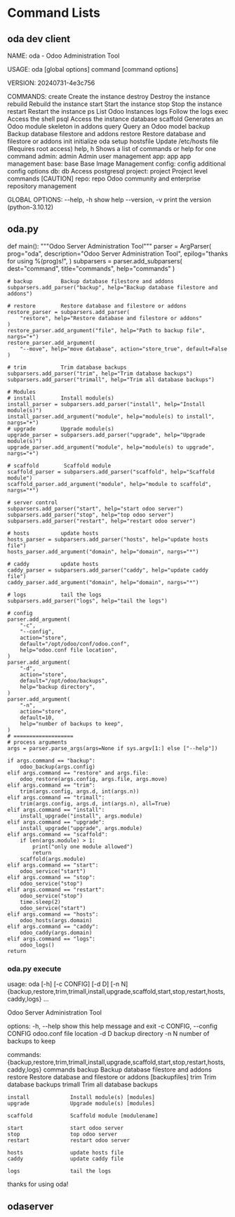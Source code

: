 # Command Lists

## oda dev client

NAME:
   oda - Odoo Administration Tool

USAGE:
   oda [global options] command [command options]

VERSION:
   20240731-4e3c756

COMMANDS:
   create     Create the instance
   destroy    Destroy the instance
   rebuild    Rebuild the instance
   start      Start the instance
   stop       Stop the instance
   restart    Restart the instance
   ps         List Odoo Instances
   logs       Follow the logs
   exec       Access the shell
   psql       Access the instance database
   scaffold   Generates an Odoo module skeleton in addons
   query      Query an Odoo model
   backup     Backup database filestore and addons
   restore    Restore database and filestore or addons
   init       initialize oda setup
   hostsfile  Update /etc/hosts file (Requires root access)
   help, h    Shows a list of commands or help for one command
   admin:
     admin  Admin user management
   app:
     app  app management
   base:
     base  Base Image Management
   config:
     config  additional config options
   db:
     db  Access postgresql
   project:
     project  Project level commands [CAUTION]
   repo:
     repo  Odoo community and enterprise repository management

GLOBAL OPTIONS:
   --help, -h     show help
   --version, -v  print the version
(python-3.10.12)

## oda.py

def main():
    """Odoo Server Administration Tool"""
    parser = ArgParser(
        prog="oda",
        description="Odoo Server Administration Tool",
        epilog="thanks for using %(prog)s!",
    )
    subparsers = parser.add_subparsers(
        dest="command", title="commands", help="commands"
    )

    # backup         Backup database filestore and addons
    subparsers.add_parser("backup", help="Backup database filestore and addons")

    # restore        Restore database and filestore or addons
    restore_parser = subparsers.add_parser(
        "restore", help="Restore database and filestore or addons"
    )
    restore_parser.add_argument("file", help="Path to backup file", nargs="+")
    restore_parser.add_argument(
        "--move", help="move database", action="store_true", default=False
    )

    # trim           Trim database backups
    subparsers.add_parser("trim", help="Trim database backups")
    subparsers.add_parser("trimall", help="Trim all database backups")

    # Modules
    # install        Install module(s)
    install_parser = subparsers.add_parser("install", help="Install module(s)")
    install_parser.add_argument("module", help="module(s) to install", nargs="+")
    # upgrade        Upgrade module(s)
    upgrade_parser = subparsers.add_parser("upgrade", help="Upgrade module(s)")
    upgrade_parser.add_argument("module", help="module(s) to upgrade", nargs="+")

    # scaffold        Scaffold module
    scaffold_parser = subparsers.add_parser("scaffold", help="Scaffold module")
    scaffold_parser.add_argument("module", help="module to scaffold", nargs="*")

    # server control
    subparsers.add_parser("start", help="start odoo server")
    subparsers.add_parser("stop", help="top odoo server")
    subparsers.add_parser("restart", help="restart odoo server")

    # hosts          update hosts
    hosts_parser = subparsers.add_parser("hosts", help="update hosts file")
    hosts_parser.add_argument("domain", help="domain", nargs="*")

    # caddy          update hosts
    caddy_parser = subparsers.add_parser("caddy", help="update caddy file")
    caddy_parser.add_argument("domain", help="domain", nargs="*")

    # logs           tail the logs
    subparsers.add_parser("logs", help="tail the logs")

    # config
    parser.add_argument(
        "-c",
        "--config",
        action="store",
        default="/opt/odoo/conf/odoo.conf",
        help="odoo.conf file location",
    )
    parser.add_argument(
        "-d",
        action="store",
        default="/opt/odoo/backups",
        help="backup directory",
    )
    parser.add_argument(
        "-n",
        action="store",
        default=10,
        help="number of backups to keep",
    )
    # ===================
    # process arguments
    args = parser.parse_args(args=None if sys.argv[1:] else ["--help"])

    if args.command == "backup":
        odoo_backup(args.config)
    elif args.command == "restore" and args.file:
        odoo_restore(args.config, args.file, args.move)
    elif args.command == "trim":
        trim(args.config, args.d, int(args.n))
    elif args.command == "trimall":
        trim(args.config, args.d, int(args.n), all=True)
    elif args.command == "install":
        install_upgrade("install", args.module)
    elif args.command == "upgrade":
        install_upgrade("upgrade", args.module)
    elif args.command == "scaffold":
        if len(args.module) > 1:
            print("only one module allowed")
            return
        scaffold(args.module)
    elif args.command == "start":
        odoo_service("start")
    elif args.command == "stop":
        odoo_service("stop")
    elif args.command == "restart":
        odoo_service("stop")
        time.sleep(2)
        odoo_service("start")
    elif args.command == "hosts":
        odoo_hosts(args.domain)
    elif args.command == "caddy":
        odoo_caddy(args.domain)
    elif args.command == "logs":
        odoo_logs()
    return

### oda.py execute
usage: oda [-h] [-c CONFIG] [-d D] [-n N]
           {backup,restore,trim,trimall,install,upgrade,scaffold,start,stop,restart,hosts,caddy,logs}
           ...

Odoo Server Administration Tool

options:
  -h, --help            show this help message and exit
  -c CONFIG, --config CONFIG
                        odoo.conf file location
  -d D                  backup directory
  -n N                  number of backups to keep

commands:
  {backup,restore,trim,trimall,install,upgrade,scaffold,start,stop,restart,hosts,caddy,logs}
                        commands
    backup              Backup database filestore and addons
    restore             Restore database and filestore or addons [backupfiles]
    trim                Trim database backups
    trimall             Trim all database backups

    install             Install module(s) [modules]
    upgrade             Upgrade module(s) [modules]

    scaffold            Scaffold module [modulename]

    start               start odoo server
    stop                top odoo server
    restart             restart odoo server

    hosts               update hosts file
    caddy               update caddy file

    logs                tail the logs

thanks for using oda!

## odaserver

